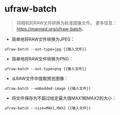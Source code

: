 # ufraw-batch

> 将相机的RAW文件转换为标准图像文件。
> 更多信息：<https://manned.org/ufraw-batch>。

- 简单地将RAW文件转换为JPEG：

`ufraw-batch --out-type=jpg {{输入文件}}`

- 简单地将RAW文件转换为PNG：

`ufraw-batch --out-type=png {{输入文件}}`

- 从RAW文件中提取预览图像：

`ufraw-batch --embedded-image {{输入文件}}`

- 将文件保存为不超过给定最大值MAX1和MAX2的大小：

`ufraw-batch --size=MAX1,MAX2 {{输入文件}}`